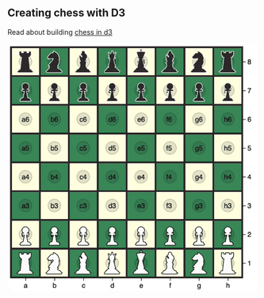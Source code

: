 ## Creating chess with D3

Read  about building [chess in d3](https://matthewdhull.github.io/chess/progress) 

![Chess Demo](img/chess_demo.gif)

